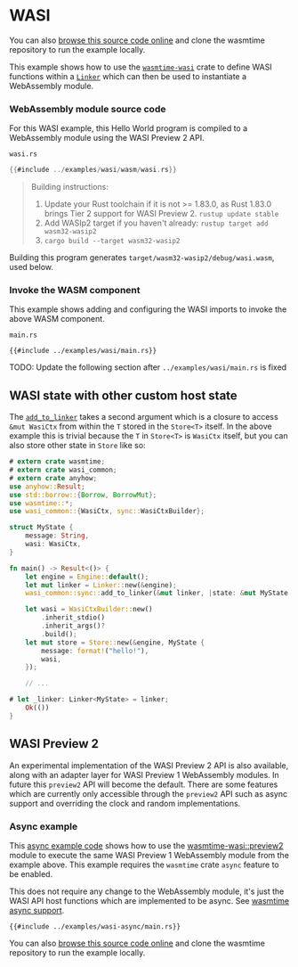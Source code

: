 # WASI

You can also [browse this source code online][code] and clone the wasmtime
repository to run the example locally.

[code]: https://github.com/bytecodealliance/wasmtime/blob/main/examples/wasi/main.rs

This example shows how to use the [`wasmtime-wasi`] crate to define WASI
functions within a [`Linker`] which can then be used to instantiate a
WebAssembly module.

[`wasmtime-wasi`]: https://crates.io/crates/wasmtime-wasi
[`Linker`]: https://docs.rs/wasmtime/*/wasmtime/struct.Linker.html

### WebAssembly module source code

For this WASI example, this Hello World program is compiled to a WebAssembly module using the WASI Preview 2 API.

`wasi.rs`
```rust
{{#include ../examples/wasi/wasm/wasi.rs}}
```

> Building instructions:
> 1. Update your Rust toolchain if it is not >= 1.83.0, as Rust 1.83.0 brings Tier 2 support for WASI Preview 2.
>   `rustup update stable`
> 2. Add WASIp2 target if you haven't already: `rustup target add wasm32-wasip2`
> 3. `cargo build --target wasm32-wasip2`

Building this program generates `target/wasm32-wasip2/debug/wasi.wasm`, used below.

### Invoke the WASM component

This example shows adding and configuring the WASI imports to invoke the above WASM component.

`main.rs`
```rust,ignore
{{#include ../examples/wasi/main.rs}}
```

TODO: Update the following section after `../examples/wasi/main.rs` is fixed

## WASI state with other custom host state

The [`add_to_linker`] takes a second argument which is a closure to access `&mut
WasiCtx` from within the `T` stored in the `Store<T>` itself. In the above
example this is trivial because the `T` in `Store<T>` is `WasiCtx` itself, but
you can also store other state in `Store` like so:

[`add_to_linker`]: https://docs.rs/wasi-common/*/wasi_common/sync/fn.add_to_linker.html
[`Store`]: https://docs.rs/wasmtime/*/wasmtime/struct.Store.html
[`BorrowMut<WasiCtx>`]: https://doc.rust-lang.org/stable/std/borrow/trait.BorrowMut.html
[`WasiCtx`]: https://docs.rs/wasi-common/*/wasi_common/struct.WasiCtx.html

```rust
# extern crate wasmtime;
# extern crate wasi_common;
# extern crate anyhow;
use anyhow::Result;
use std::borrow::{Borrow, BorrowMut};
use wasmtime::*;
use wasi_common::{WasiCtx, sync::WasiCtxBuilder};

struct MyState {
    message: String,
    wasi: WasiCtx,
}

fn main() -> Result<()> {
    let engine = Engine::default();
    let mut linker = Linker::new(&engine);
    wasi_common::sync::add_to_linker(&mut linker, |state: &mut MyState| &mut state.wasi)?;

    let wasi = WasiCtxBuilder::new()
        .inherit_stdio()
        .inherit_args()?
        .build();
    let mut store = Store::new(&engine, MyState {
        message: format!("hello!"),
        wasi,
    });

    // ...

# let _linker: Linker<MyState> = linker;
    Ok(())
}
```

## WASI Preview 2

An experimental implementation of the WASI Preview 2 API is also available, along with an adapter layer for  WASI Preview 1 WebAssembly modules. In future this `preview2` API will become the default. There are some features which are currently only accessible through the `preview2` API such as async support and overriding the clock and random implementations.

### Async example

This [async example code][code2] shows how to use the [wasmtime-wasi::preview2][`preview2`] module to
execute the same WASI Preview 1 WebAssembly module from the example above. This example requires the `wasmtime` crate `async` feature to be enabled.

This does not require any change to the WebAssembly module, it's just the WASI API host functions which are implemented to be async. See [wasmtime async support](https://docs.wasmtime.dev/api/wasmtime/struct.Config.html#method.async_support).

[code2]: https://github.com/bytecodealliance/wasmtime/blob/main/examples/wasi-async/main.rs
[`preview2`]: https://docs.rs/wasmtime-wasi/*/wasmtime_wasi/preview2/index.html

```rust,ignore
{{#include ../examples/wasi-async/main.rs}}
```

You can also [browse this source code online][code2] and clone the wasmtime
repository to run the example locally.
